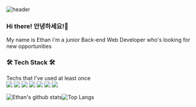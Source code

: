 
![header](https://capsule-render.vercel.app/api?type=wave&color=auto&height=300&section=header&text=%20Welcome&fontSize=90)
### Hi there! 안녕하세요!👋

My name is Ethan i'm a junior Back-end Web Developer who's looking for new opportunities


### 🛠 Tech Stack 🛠
Techs that I've used at least once      
<img src="https://img.shields.io/badge/JAVA-007396?style=flat&logo=java&logoColor=white"> <img src="https://img.shields.io/badge/Spring-6DB33F?style=flat&logo=Spring&logoColor=white"> <img src="https://img.shields.io/badge/oracle-F80000?style=flat&logo=oracle&logoColor=white"> <img src="https://img.shields.io/badge/JavaScript-F7DF1E?style=flat&logo=javascript&logoColor=black"> <img src="https://img.shields.io/badge/jQuery-0769AD?style=flat&logo=jquery&logoColor=white"> <img src="https://img.shields.io/badge/HTML-E34F26?style=flat&logo=html5&logoColor=white"> <img src="https://img.shields.io/badge/CSS3-007396?style=flat-square&logo=CSS3&logoColor=white"/></a>

</center>

![Ethan's github stats](https://github-readme-stats.vercel.app/api?username=ethan3011&show_icons=true&theme=dracula)![Top Langs](https://github-readme-stats.vercel.app/api/top-langs/?username=ethan3011&layout=compact&theme=dracula)
